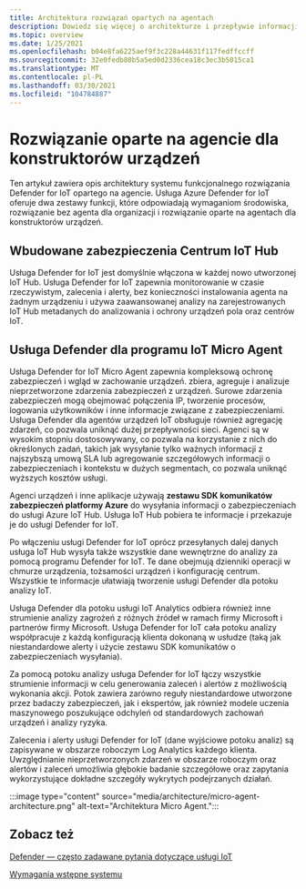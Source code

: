 ```yaml
---
title: Architektura rozwiązań opartych na agentach
description: Dowiedz się więcej o architekturze i przepływie informacji opartym na agentach usługi Azure Defender.
ms.topic: overview
ms.date: 1/25/2021
ms.openlocfilehash: b04e8fa6225aef9f3c228a44631f117fedffccff
ms.sourcegitcommit: 32e0fedb80b5a5ed0d2336cea18c3ec3b5015ca1
ms.translationtype: MT
ms.contentlocale: pl-PL
ms.lasthandoff: 03/30/2021
ms.locfileid: "104784887"
---
```

# <a name="agent-based-solution-for-device-builders"></a>Rozwiązanie oparte na agencie dla konstruktorów urządzeń

Ten artykuł zawiera opis architektury systemu funkcjonalnego rozwiązania Defender for IoT opartego na agencie. Usługa Azure Defender for IoT oferuje dwa zestawy funkcji, które odpowiadają wymaganiom środowiska, rozwiązanie bez agenta dla organizacji i rozwiązanie oparte na agentach dla konstruktorów urządzeń.

## <a name="iot-hub-built-in-security"></a>Wbudowane zabezpieczenia Centrum IoT Hub

Usługa Defender for IoT jest domyślnie włączona w każdej nowo utworzonej IoT Hub. Usługa Defender for IoT zapewnia monitorowanie w czasie rzeczywistym, zalecenia i alerty, bez konieczności instalowania agenta na żadnym urządzeniu i używa zaawansowanej analizy na zarejestrowanych IoT Hub metadanych do analizowania i ochrony urządzeń pola oraz centrów IoT. 

## <a name="defender-for-iot-micro-agent"></a>Usługa Defender dla programu IoT Micro Agent 

Usługa Defender for IoT Micro Agent zapewnia kompleksową ochronę zabezpieczeń i wgląd w zachowanie urządzeń. zbiera, agreguje i analizuje nieprzetworzone zdarzenia zabezpieczeń z urządzeń. Surowe zdarzenia zabezpieczeń mogą obejmować połączenia IP, tworzenie procesów, logowania użytkowników i inne informacje związane z zabezpieczeniami. Usługa Defender dla agentów urządzeń IoT obsługuje również agregację zdarzeń, co pozwala uniknąć dużej przepływności sieci. Agenci są w wysokim stopniu dostosowywany, co pozwala na korzystanie z nich do określonych zadań, takich jak wysyłanie tylko ważnych informacji z najszybszą umową SLA lub agregowanie szczegółowych informacji o zabezpieczeniach i kontekstu w dużych segmentach, co pozwala uniknąć wyższych kosztów usługi.

Agenci urządzeń i inne aplikacje używają **zestawu SDK komunikatów zabezpieczeń platformy Azure** do wysyłania informacji o zabezpieczeniach do usługi Azure IoT Hub. Usługa IoT Hub pobiera te informacje i przekazuje je do usługi Defender for IoT.

Po włączeniu usługi Defender for IoT oprócz przesyłanych dalej danych usługa IoT Hub wysyła także wszystkie dane wewnętrzne do analizy za pomocą programu Defender for IoT. Te dane obejmują dzienniki operacji w chmurze urządzenia, tożsamości urządzeń i konfigurację centrum. Wszystkie te informacje ułatwiają tworzenie usługi Defender dla potoku analizy IoT.

Usługa Defender dla potoku usługi IoT Analytics odbiera również inne strumienie analizy zagrożeń z różnych źródeł w ramach firmy Microsoft i partnerów firmy Microsoft. Usługa Defender for IoT cała potoku analizy współpracuje z każdą konfiguracją klienta dokonaną w usłudze (taką jak niestandardowe alerty i użycie zestawu SDK komunikatów o zabezpieczeniach wysyłania).

Za pomocą potoku analizy usługa Defender for IoT łączy wszystkie strumienie informacji w celu generowania zaleceń i alertów z możliwością wykonania akcji. Potok zawiera zarówno reguły niestandardowe utworzone przez badaczy zabezpieczeń, jak i ekspertów, jak również modele uczenia maszynowego poszukujące odchyleń od standardowych zachowań urządzeń i analizy ryzyka.

Zalecenia i alerty usługi Defender for IoT (dane wyjściowe potoku analiz) są zapisywane w obszarze roboczym Log Analytics każdego klienta. Uwzględnianie nieprzetworzonych zdarzeń w obszarze roboczym oraz alertów i zaleceń umożliwia głębokie badanie szczegółowe oraz zapytania wykorzystujące dokładne szczegóły wykrytych podejrzanych działań.

:::image type="content" source="media/architecture/micro-agent-architecture.png" alt-text="Architektura Micro Agent.":::

## <a name="see-also"></a>Zobacz też

[Defender — często zadawane pytania dotyczące usługi IoT](resources-frequently-asked-questions.md)

[Wymagania wstępne systemu](quickstart-system-prerequisites.md)
